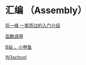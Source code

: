# 汇编 （Assembly）

[阮一峰 一笔而过的入门介绍](http://www.ruanyifeng.com/blog/2018/01/assembly-language-primer.html)

[函数调用](https://zhuanlan.zhihu.com/p/24129384)

[B站 ，小甲鱼](https://www.bilibili.com/video/BV1zW411n79C?share_source=copy_web)

[W3school](https://www.w3cschool.cn/assembly/assembly-establish.html)
